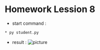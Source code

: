 # Homework Lession 8

* start command :
```cmd
* py student.py
```

* result :
![picture](C:\Users\OREL\Desktop\PYTHON\homeworkLession8\‏‏result.JPG)



